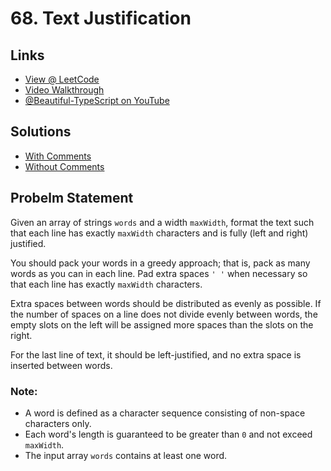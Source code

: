 # 68. Text Justification

## Links

* [View @ LeetCode](https://leetcode.com/problems/text-justification/)
* [Video Walkthrough](https://youtu.be/4FyhvYHgAVs)
* [@Beautiful-TypeScript on YouTube](https://www.youtube.com/@BeautifulTypeScript)

## Solutions
* [With Comments](068.ts)
* [Without Comments](068-without-comments.ts)

## Probelm Statement

Given an array of strings `words` and a width `maxWidth`, format the text such that each line has exactly `maxWidth` characters and is fully (left and right) justified.

You should pack your words in a greedy approach; that is, pack as many words as you can in each line. Pad extra spaces `' '` when necessary so that each line has exactly `maxWidth` characters.

Extra spaces between words should be distributed as evenly as possible. If the number of spaces on a line does not divide evenly between words, the empty slots on the left will be assigned more spaces than the slots on the right.

For the last line of text, it should be left-justified, and no extra space is inserted between words.

### Note:

* A word is defined as a character sequence consisting of non-space characters only.
* Each word's length is guaranteed to be greater than `0` and not exceed `maxWidth`.
* The input array `words` contains at least one word.
